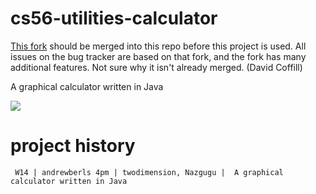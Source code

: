 cs56-utilities-calculator
=========================

[This fork](https://github.com/twodimension/cs56-utilities-calculator) should be merged into this repo before this project is used.  All issues on the bug tracker are based on that fork, and the fork has many additional features.  Not sure why it isn't already merged.  (David Coffill)

A graphical calculator written in Java

![](http://i.imgur.com/LYdQbh5.png)

project history
===============
```
 W14 | andrewberls 4pm | twodimension, Nazgugu |  A graphical calculator written in Java
``` 
